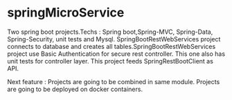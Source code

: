 # springMicroService
Two spring boot projects.Techs : Spring boot,Spring-MVC, Spring-Data, Spring-Security, unit tests and Mysql.
SpringBootRestWebServices project connects to database and creates all tables.SpringBootRestWebServices project use Basic Authentication for secure rest controller.
This one also has unit tests for controller layer.
This project feeds SpringRestBootClient as API.

Next feature :
Projects are going to be combined in same module.
Projects are going to be deployed on docker containers.

